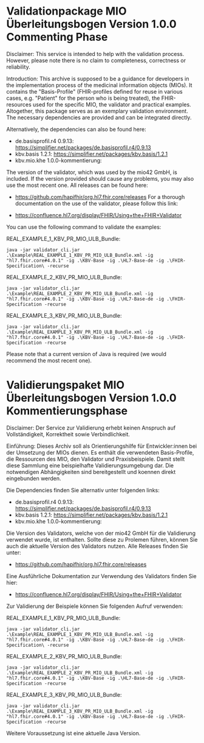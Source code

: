 # Validationpackage MIO Überleitungsbogen Version 1.0.0 Commenting Phase

Disclaimer: This service is intended to help with the validation process. However, please note there is no claim to completeness, correctness or reliability.

Introduction: This archive is supposed to be a guidance for developers in the implementation process of the medicinal information objects (MIOs). It contains the "Basis-Profile" (FHIR-profiles defined for reuse in various cases, e.g. "Patient" for the person who is being treated), the FHIR-resources used for the specific MIO, the validator and practical examples. Altogether, this package serves as an exemplary validation environment. The necessary dependencies are provided and can be integrated directly.

Alternatively, the dependencies can also be found here:

- de.basisprofil.r4 0.9.13: https://simplifier.net/packages/de.basisprofil.r4/0.9.13
- kbv.basis 1.2.1: https://simplifier.net/packages/kbv.basis/1.2.1
- kbv.mio.khe 1.0.0-kommentierung: 

The version of the validator, which was used by the mio42 GmbH, is included. If the version provided should cause any problems, you may also use the most recent one. All releases can be found here:

- https://github.com/hapifhir/org.hl7.fhir.core/releases
For a thorough documentation on the use of the validator, please follow this link:

- https://confluence.hl7.org/display/FHIR/Using+the+FHIR+Validator

You can use the following command to validate the examples:

REAL_EXAMPLE_1_KBV_PR_MIO_ULB_Bundle:
```
java -jar validator_cli.jar .\Example\REAL_EXAMPLE_1_KBV_PR_MIO_ULB_Bundle.xml -ig "hl7.fhir.core#4.0.1" -ig .\KBV-Base -ig .\HL7-Base-de -ig .\FHIR-Specification\ -recurse
```
REAL_EXAMPLE_2_KBV_PR_MIO_ULB_Bundle:
```
java -jar validator_cli.jar .\Example\REAL_EXAMPLE_2_KBV_PR_MIO_ULB_Bundle.xml -ig "hl7.fhir.core#4.0.1" -ig .\KBV-Base -ig .\HL7-Base-de -ig .\FHIR-Specification -recurse
```

REAL_EXAMPLE_3_KBV_PR_MIO_ULB_Bundle:
```
java -jar validator_cli.jar .\Example\REAL_EXAMPLE_3_KBV_PR_MIO_ULB_Bundle.xml -ig "hl7.fhir.core#4.0.1" -ig .\KBV-Base -ig .\HL7-Base-de -ig .\FHIR-Specification -recurse
```

Please note that a current version of Java is required (we would recommend the most recent one).


# Validierungspaket MIO Überleitungsbogen Version 1.0.0 Kommentierungsphase

Disclaimer: 
Der Service zur Validierung erhebt keinen Anspruch auf Vollständigkeit, Korrektheit sowie Verbindlichkeit.

Einführung:
Dieses Archiv soll als Orientierungshilfe für Entwickler:innen bei der Umsetzung der MIOs dienen. 
Es enthält die verwendeten Basis-Profile, die Ressourcen des MIO, den Validator und Praxisbeispiele. Damit stellt diese Sammlung eine beispielhafte Validierungsumgebung dar. Die notwendigen Abhängigkeiten sind bereitgestellt und koennen direkt eingebunden werden.


Die Dependencies finden Sie alternativ unter folgenden links:

- de.basisprofil.r4 0.9.13: https://simplifier.net/packages/de.basisprofil.r4/0.9.13
- kbv.basis 1.2.1: https://simplifier.net/packages/kbv.basis/1.2.1
- kbv.mio.khe 1.0.0-kommentierung: 

Die Version des Validators, welche von der mio42 GmbH für die Validierung verwendet wurde, ist enthalten. Sollte diese zu Prolemen führen, können Sie auch die aktuelle  Version des Validators nutzen. Alle Releases finden Sie unter: 
- https://github.com/hapifhir/org.hl7.fhir.core/releases

Eine Ausführliche Dokumentation zur Verwendung des Validators finden Sie hier:
- https://confluence.hl7.org/display/FHIR/Using+the+FHIR+Validator

Zur Validierung der Beispiele können Sie folgenden Aufruf verwenden:

REAL_EXAMPLE_1_KBV_PR_MIO_ULB_Bundle:
```
java -jar validator_cli.jar .\Example\REAL_EXAMPLE_1_KBV_PR_MIO_ULB_Bundle.xml -ig "hl7.fhir.core#4.0.1" -ig .\KBV-Base -ig .\HL7-Base-de -ig .\FHIR-Specification\ -recurse
```
REAL_EXAMPLE_2_KBV_PR_MIO_ULB_Bundle:
```
java -jar validator_cli.jar .\Example\REAL_EXAMPLE_2_KBV_PR_MIO_ULB_Bundle.xml -ig "hl7.fhir.core#4.0.1" -ig .\KBV-Base -ig .\HL7-Base-de -ig .\FHIR-Specification -recurse
```

REAL_EXAMPLE_3_KBV_PR_MIO_ULB_Bundle:
```
java -jar validator_cli.jar .\Example\REAL_EXAMPLE_3_KBV_PR_MIO_ULB_Bundle.xml -ig "hl7.fhir.core#4.0.1" -ig .\KBV-Base -ig .\HL7-Base-de -ig .\FHIR-Specification -recurse
```

Weitere Voraussetzung ist eine aktuelle Java Version.
